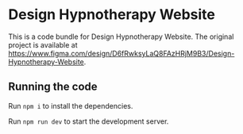 
  # Design Hypnotherapy Website

  This is a code bundle for Design Hypnotherapy Website. The original project is available at https://www.figma.com/design/D6fRwksyLaQ8FAzHRjM9B3/Design-Hypnotherapy-Website.

  ## Running the code

  Run `npm i` to install the dependencies.

  Run `npm run dev` to start the development server.
  